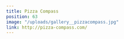 ```yaml
---
title: Pizza Compass
position: 63
image: "/uploads/gallery__pizzacompass.jpg"
link: http://pizza-compass.com/
---
```



